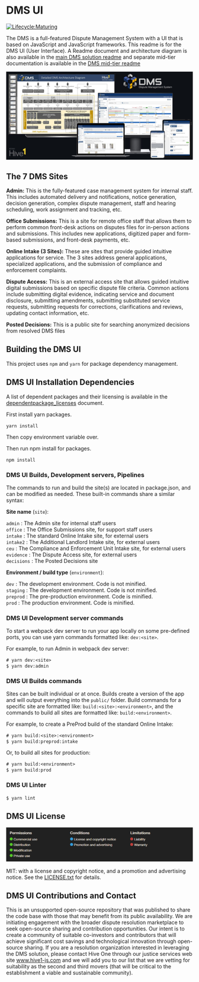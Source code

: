 # DMS UI

[![Lifecycle:Maturing](https://img.shields.io/badge/Lifecycle-Maturing-007EC6)](<Redirect-URL>)

The DMS is a full-featured Dispute Management System with a UI that is based on JavaScript and JavaScript frameworks.  This readme is for the DMS UI (User Interface).  A Readme document and architecture diagram is also available in the [main DMS solution readme](../../README.md) and separate mid-tier documentation is available in the [DMS mid-tier readme](../../src/mid-tier/README.md)

![DMS System](../../DMS_Devices.jpg)

## The 7 DMS Sites

**Admin:** This is the fully-featured case management system for internal staff.  This includes automated delivery and notifications, notice generation, decision generation, complex dispute management, staff and hearing scheduling, work assignment and tracking, etc.

**Office Submissions:** This is a site for remote office staff that allows them to perform common front-desk actions on disputes files for in-person actions and submissions. This includes new applications, digitized paper and form-based submissions, and front-desk payments, etc.

**Online Intake (3 Sites):** These are sites that provide guided intuitive applications for service.  The 3 sites address general applications, specialized applications, and the submission of compliance and enforcement complaints.

**Dispute Access:** This is an external access site that allows guided intuitive digital submissions based on specific dispute file criteria. Common actions include submitting digital evidence, indicating service and document disclosure, submitting amendments, submitting substituted service requests, submitting requests for corrections, clarifications and reviews, updating contact information, etc.

**Posted Decisions:** This is a public site for searching anonymized decisions from resolved DMS files

## Building the DMS UI

This project uses `npm` and `yarn` for package dependency management.

## DMS UI Installation Dependencies

A list of dependent packages and their licensing is available in the [dependentpackage_licenses](dependentpackage_licenses.txt) document.

First install yarn packages.
```shell
yarn install
```

Then copy environment variable over.

Then run npm install for packages.
```shell
npm install
```

### DMS UI Builds, Development servers, Pipelines

The commands to run and build the site(s) are located in package.json, and can be modified as needed.  These built-in commands share a similar syntax:

<b>Site name</b> (`site`):

`admin` : The Admin site for internal staff users<br/>
`office` : The Office Submissions site, for support staff users<br/>
`intake` : The standard Online Intake site, for external users<br/>
`intake2` : The Additional Landlord Intake site, for external users<br/>
`ceu` : The Compliance and Enforcement Unit Intake site, for external users<br/>
`evidence` : The Dispute Access site, for external users<br/>
`decisions` : The Posted Decisions site<br/>


<b>Environment / build type</b> (`environment`):

`dev` : The development environment. Code is not minified.<br/>
`staging` : The development environment. Code is not minified.<br/>
`preprod` : The pre-production environment. Code is minified.<br/>
`prod` : The production environment. Code is minified.<br/>


### DMS UI Development server commands
To start a webpack dev server to run your app locally on some pre-defined ports, you can use yarn commands formatted like: ```dev:<site>```.

For example, to run Admin in webpack dev server:
```shell
# yarn dev:<site>
$ yarn dev:admin
```

### DMS UI Builds commands
Sites can be built individual or at once. Builds create a version of the app and will output everything into the `public/` folder.  Build commands for a specific site are formatted like: ```build:<site>:<environment>```, and the commands to build all sites are formatted like: ```build:<environment>```.

For example, to create a PreProd build of the standard Online Intake:
```shell
# yarn build:<site>:<environment>
$ yarn build:preprod:intake
```

Or, to build all sites for production:
```shell
# yarn build:<environment>
$ yarn build:prod
```

### DMS UI Linter

```shell
$ yarn lint
```

## DMS UI License

![MIT License](../../DMS_MIT_Permissions_Conditions_Limitations.png)

MIT: with a license and copyright notice, and a promotion and advertising notice.  See the [LICENSE.txt](../../LICENSE) for details.

## DMS UI Contributions and Contact

This is an unsupported open-source repository that was published to share the code base with those that may benefit from its public availability.  We are initiating engagement with the broader dispute resolution marketplace to seek open-source sharing and contribution opportunities.  Our intent is to create a community of suitable co-investors and contributors that will achieve significant cost savings and technological innovation through open-source sharing.  If you are a resolution organization interested in leveraging the DMS solution, please contact Hive One through our justice services web site www.hive1-js.com and we will add you to our list that we are vetting for suitability as the second and third movers (that will be critical to the establishment a viable and sustainable community).
